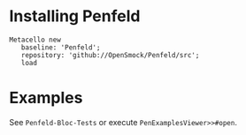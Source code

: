 # Installing Penfeld

```Smalltalk
Metacello new
   baseline: 'Penfeld';
   repository: 'github://OpenSmock/Penfeld/src';
   load
```
# Examples

See `Penfeld-Bloc-Tests` or execute `PenExamplesViewer>>#open`.

